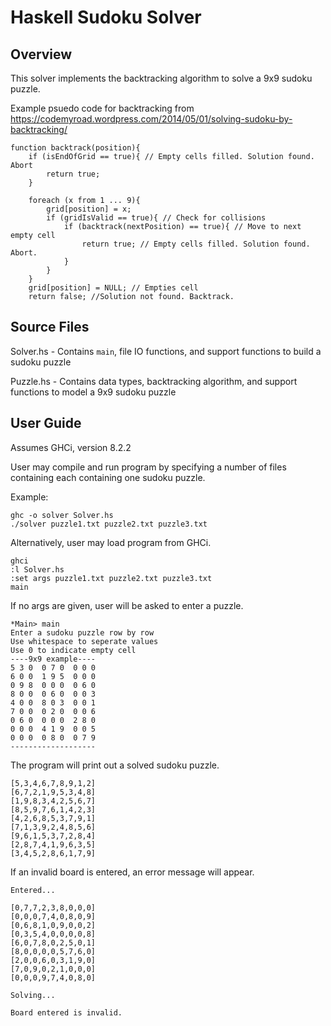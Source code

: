 # Haskell Sudoku Solver

## Overview

This solver implements the backtracking algorithm to solve a 9x9 sudoku puzzle.

Example psuedo code for backtracking from
https://codemyroad.wordpress.com/2014/05/01/solving-sudoku-by-backtracking/

```
function backtrack(position){
    if (isEndOfGrid == true){ // Empty cells filled. Solution found. Abort
        return true;
    }
 
    foreach (x from 1 ... 9){
        grid[position] = x;
        if (gridIsValid == true){ // Check for collisions
            if (backtrack(nextPosition) == true){ // Move to next empty cell
                return true; // Empty cells filled. Solution found. Abort.
            }
        }
    }
    grid[position] = NULL; // Empties cell
    return false; //Solution not found. Backtrack.
```

## Source Files

Solver.hs - Contains `main`, file IO functions, and support functions to build a sudoku puzzle

Puzzle.hs - Contains data types, backtracking algorithm, and support functions to model a 9x9 sudoku puzzle

## User Guide

Assumes GHCi, version 8.2.2

User may compile and run program by specifying a number of files containing each
containing one sudoku puzzle.

Example:
```
ghc -o solver Solver.hs
./solver puzzle1.txt puzzle2.txt puzzle3.txt
```

Alternatively, user may load program from GHCi. 

```
ghci
:l Solver.hs
:set args puzzle1.txt puzzle2.txt puzzle3.txt
main
```

If no args are given, user will be asked to enter a puzzle.
```
*Main> main
Enter a sudoku puzzle row by row
Use whitespace to seperate values
Use 0 to indicate empty cell
----9x9 example----
5 3 0  0 7 0  0 0 0
6 0 0  1 9 5  0 0 0
0 9 8  0 0 0  0 6 0
8 0 0  0 6 0  0 0 3
4 0 0  8 0 3  0 0 1
7 0 0  0 2 0  0 0 6
0 6 0  0 0 0  2 8 0
0 0 0  4 1 9  0 0 5
0 0 0  0 8 0  0 7 9
-------------------
```
The program will print out a solved sudoku puzzle.
```
[5,3,4,6,7,8,9,1,2]
[6,7,2,1,9,5,3,4,8]
[1,9,8,3,4,2,5,6,7]
[8,5,9,7,6,1,4,2,3]
[4,2,6,8,5,3,7,9,1]
[7,1,3,9,2,4,8,5,6]
[9,6,1,5,3,7,2,8,4]
[2,8,7,4,1,9,6,3,5]
[3,4,5,2,8,6,1,7,9]
```
If an invalid board is entered, an error message will appear.
```
Entered...

[0,7,7,2,3,8,0,0,0]
[0,0,0,7,4,0,8,0,9]
[0,6,8,1,0,9,0,0,2]
[0,3,5,4,0,0,0,0,8]
[6,0,7,8,0,2,5,0,1]
[8,0,0,0,0,5,7,6,0]
[2,0,0,6,0,3,1,9,0]
[7,0,9,0,2,1,0,0,0]
[0,0,0,9,7,4,0,8,0]

Solving...

Board entered is invalid.
```